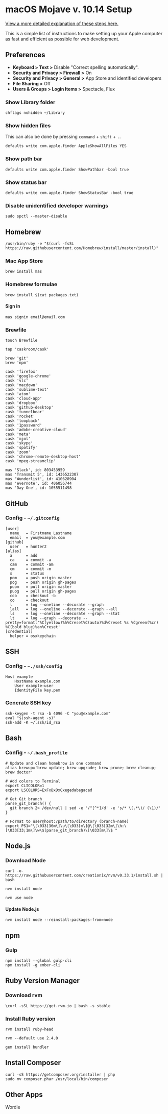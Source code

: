 # macOS Mojave v. 10.14 Setup 

[View a more detailed explanation of these steps here.](https://www.taniarascia.com/setting-up-a-brand-new-mac-for-development/) 

This is a simple list of instructions to make setting up your Apple computer as fast and efficient as possible for web development.

## Preferences

- **Keyboard > Text >** Disable "Correct spelling automatically".
- **Security and Privacy > Firewall >** On
- **Security and Privacy > General >** App Store and identified developers
- **File Sharing >** Off
- **Users & Groups > Login Items >** Spectacle, Flux

### Show Library folder

```shell
chflags nohidden ~/Library
```

### Show hidden files

This can also be done by pressing `command` + `shift` + `.`.

```shell
defaults write com.apple.finder AppleShowAllFiles YES
```

### Show path bar

```shell
defaults write com.apple.finder ShowPathbar -bool true
```

### Show status bar

```shell
defaults write com.apple.finder ShowStatusBar -bool true
```

### Disable unidentified developer warnings

```shell
sudo spctl --master-disable
```

## Homebrew

```shell
/usr/bin/ruby -e "$(curl -fsSL https://raw.githubusercontent.com/Homebrew/install/master/install)"
```

### Mac App Store

```shell
brew install mas
```

### Homebrew formulae

```shell
brew install $(cat packages.txt)
```

#### Sign in

```shell
mas signin email@email.com
```

### Brewfile

```shell
touch Brewfile
```

```shell
tap 'caskroom/cask'

brew 'git'
brew 'npm'

cask 'firefox'
cask 'google-chrome'
cask 'vlc'
cask 'macdown'
cask 'sublime-text'
cask 'atom'
cask 'cloud-app'
cask 'dropbox'
cask 'github-desktop'
cask 'tunnelbear'
cask 'rocket'
cask 'loopback'
cask '1password'
cask 'adobe-creative-cloud'
cask 'meta'
cask 'mjml'
cask 'skype'
cask 'spotify'
cask 'zoom'
cask 'chrome-remote-desktop-host'
cask 'mpeg-streamclip'

mas 'Slack', id: 803453959
mas 'Transmit 5', id: 1436522307
mas 'Wunderlist', id: 410628904
mas 'evernote', id: 406056744
mas 'Day One', id: 1055511498

```

## GitHub

### Config - `~/.gitconfig`


```shell
[user]
  name   = Firstname Lastname
  email  = you@example.com
[github]
  user   = hunter2
[alias]
  a      = add
  ca     = commit -a
  cam    = commit -am
  cm     = commit -m
  s      = status
  pom    = push origin master
  pog    = push origin gh-pages
  puom   = pull origin master
  puog   = pull origin gh-pages
  cob    = checkout -b
  co     = checkout
  l      = log --oneline --decorate --graph
  lall   = log --oneline --decorate --graph --all
  ls     = log --oneline --decorate --graph --stat
  lt     = log --graph --decorate --pretty=format:'%C(yellow)%h%Creset%C(auto)%d%Creset %s %Cgreen(%cr) %C(bold blue)%an%Creset'
[credential]
  helper = osxkeychain
```


## SSH

### Config - `~./ssh/config`

```shell
Host example
    HostName example.com
    User example-user
    IdentityFile key.pem
```

### Generate SSH key

```shell
ssh-keygen -t rsa -b 4096 -C "you@example.com"
eval "$(ssh-agent -s)"
ssh-add -K ~/.ssh/id_rsa
```

## Bash

### Config - `~/.bash_profile`

```shell
# Update and clean homebrow in one command
alias brewup='brew update; brew upgrade; brew prune; brew cleanup; brew doctor'

# Add colors to Terminal
export CLICOLOR=1
export LSCOLORS=ExFxBxDxCxegedabagacad

# Get Git branch
parse_git_branch() {
  git branch 2> /dev/null | sed -e '/^[^*]/d' -e 's/* \(.*\)/ (\1)/'
}

# Format to user@host:/path/to/directory (branch-name)
export PS1="\[\033[36m\]\u\[\033[m\]@\[\033[32m\]\h:\[\033[33;1m\]\w\$(parse_git_branch)\[\033[m\]\$ "
```

## Node.js

### Download Node

```shell
curl -o- https://raw.githubusercontent.com/creationix/nvm/v0.33.1/install.sh | bash
```

```shell
nvm install node
```

```shell
nvm use node
```

#### Update Node.js

```shell
nvm install node --reinstall-packages-from=node
```

## npm

### Gulp

```shell
npm install --global gulp-cli
npm install -g ember-cli
```

## Ruby Version Manager

### Download rvm

```shell
\curl -sSL https://get.rvm.io | bash -s stable
```

### Install Ruby version

```shell
rvm install ruby-head
```

```shell
rvm --default use 2.4.0
```

```shell
gem install bundler
```

## Install Composer

```shell
curl -sS https://getcomposer.org/installer | php
sudo mv composer.phar /usr/local/bin/composer
```


## Other Apps

Wordle


